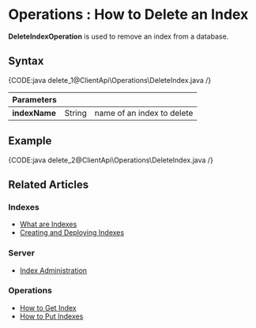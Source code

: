 ﻿# Operations : How to Delete an Index

**DeleteIndexOperation** is used to remove an index from a database.

## Syntax

{CODE:java delete_1@ClientApi\Operations\DeleteIndex.java /}

| Parameters | | |
| ------------- | ------------- | ----- |
| **indexName** | String | name of an index to delete |

## Example

{CODE:java delete_2@ClientApi\Operations\DeleteIndex.java /}

## Related Articles

### Indexes

- [What are Indexes](../../../../indexes/what-are-indexes)
- [Creating and Deploying Indexes](../../../../indexes/creating-and-deploying)

### Server

- [Index Administration](../../../../server/administration/index-administration)

### Operations

- [How to Get Index](../../../../client-api/operations/maintenance/indexes/get-index)
- [How to Put Indexes](../../../../client-api/operations/maintenance/indexes/put-indexes)
